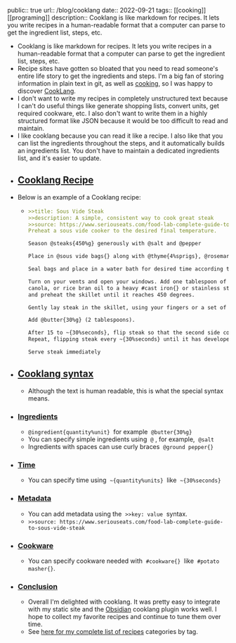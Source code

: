 public:: true
url:: /blog/cooklang
date:: 2022-09-21
tags:: [[cooking]] [[programing]]
description:: Cooklang is like markdown for recipes. It lets you write recipes in a human-readable format that a computer can parse to get the ingredient list, steps, etc.

- Cooklang is like markdown for recipes. It lets you write recipes in a human-readable format that a computer can parse to get the ingredient list, steps, etc.
- Recipe sites have gotten so bloated that you need to read someone's entire life story to get the ingredients and steps. I'm a big fan of storing information in plain text in git, as well as [cooking](https://briansunter.com/notes/cooking/), so I was happy to discover [CookLang](https://cooklang.org/).
- I don't want to write my recipes in completely unstructured text because I can't do useful things like generate shopping lists, convert units, get required cookware, etc. I also don't want to write them in a highly structured format like JSON because it would be too difficult to read and maintain.
- I like cooklang because you can read it like a recipe. I also like that you can list the ingredients throughout the steps, and it automatically builds an ingredients list. You don't have to maintain a dedicated ingredients list, and it's easier to update.
- ## [Cooklang Recipe](https://briansunter.com/blog/cooklang/#cooklang-recipe)
- Below is an example of a Cooklang recipe:
	- ``` md
	  >>title: Sous Vide Steak
	  >>description: A simple, consistent way to cook great steak
	  >>source: https://www.seriouseats.com/food-lab-complete-guide-to-sous-vide-steak
	  Preheat a sous vide cooker to the desired final temperature.
	  
	  Season @steaks{450%g} generously with @salt and @pepper
	  
	  Place in @sous vide bags{} along with @thyme{4%sprigs}, @rosemary{4%sprigs}, @garlic{4%cloves}, and @shallots{2%thinly sliced} and distribute evenly. 
	  
	  Seal bags and place in a water bath for desired time according to charts.
	  
	  Turn on your vents and open your windows. Add one tablespoon of ghee, vegetable, 
	  canola, or rice bran oil to a heavy #cast iron{} or stainless steel skillet 
	  and preheat the skillet until it reaches 450 degrees.
	  
	  Gently lay steak in the skillet, using your fingers or a set of tongs. 
	  
	  Add @butter{30%g} (2 tablespoons).
	  
	  After 15 to ~{30%seconds}, flip steak so that the second side comes into contact with the pan.
	  Repeat, flipping steak every ~{30%seconds} until it has developed a nice brown sear, about ~{1.5%minutes} total.
	  
	  Serve steak immediately
	  ```
- ## [Cooklang syntax](https://briansunter.com/blog/cooklang/#cooklang-syntax)
	- Although the text is human readable, this is what the special syntax means.
- ### [Ingredients](https://briansunter.com/blog/cooklang/#ingredients)
	- `@ingredient{quantity%unit}`  for example  `@butter{30%g}`
	- You can specify simple ingredients using  `@` , for example,  `@salt`
	- Ingredients with spaces can use curly braces  `@ground pepper{}`
- ### [Time](https://briansunter.com/blog/cooklang/#time)
	- You can specify time using  `~{quantity%units}`  like  `~{30%seconds}`
- ### [Metadata](https://briansunter.com/blog/cooklang/#metadata)
	- You can add metadata using the  `>>key: value`  syntax.
	- `>>source: https://www.seriouseats.com/food-lab-complete-guide-to-sous-vide-steak`
- ### [Cookware](https://briansunter.com/blog/cooklang/#cookware)
	- You can specify cookware needed with  `#cookware{}`  like  `#potato masher{}`.
- ### [Conclusion](https://briansunter.com/blog/cooklang/#conclusion)
	- Overall I'm delighted with cooklang. It was pretty easy to integrate with my static site and the [Obsidian](https://obsidian.md/) cooklang plugin works well. I hope to collect my favorite recipes and continue to tune them over time.
	- See [here for my complete list of recipes](https://briansunter.com/recipes/) categories by tag.